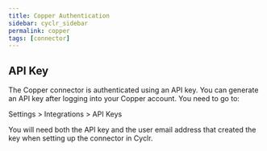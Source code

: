 ```yaml
---
title: Copper Authentication
sidebar: cyclr_sidebar
permalink: copper
tags: [connector]
---
```


## API Key ##

The Copper connector is authenticated using an API key. You can generate an API key after logging into your Copper account. You need to go to:

 Settings > Integrations > API Keys

You will need both the API key and the user email address that created the key when setting up the connector in Cyclr.
